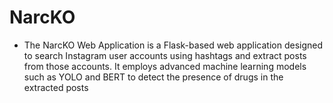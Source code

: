 # NarcKO
- The NarcKO Web Application is a Flask-based web application designed to search Instagram user accounts using hashtags and extract posts from those accounts. It employs advanced machine learning models such as YOLO and BERT to detect the presence of drugs in the extracted posts

